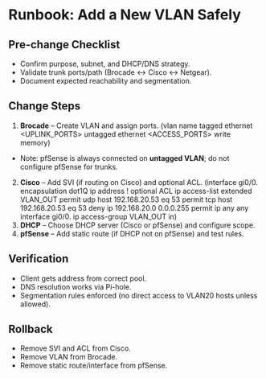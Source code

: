 # Runbook: Add a New VLAN Safely


## Pre-change Checklist
- Confirm purpose, subnet, and DHCP/DNS strategy.
- Validate trunk ports/path (Brocade <-> Cisco <-> Netgear).
- Document expected reachability and segmentation.


## Change Steps
1. **Brocade** – Create VLAN and assign ports.
(vlan name tagged ethernet <UPLINK_PORTS> untagged ethernet <ACCESS_PORTS> write memory)
- Note: pfSense is always connected on **untagged VLAN**; do not configure pfSense for trunks.
2. **Cisco** – Add SVI (if routing on Cisco) and optional ACL.
(interface gi0/0. encapsulation dot1Q ip address ! optional ACL ip access-list extended VLAN_OUT 
permit udp host 192.168.20.53 eq 53
permit tcp host 192.168.20.53 eq 53 deny ip 192.168.20.0 0.0.0.255
permit ip any any interface gi0/0. ip access-group VLAN_OUT in)
3. **DHCP** – Choose DHCP server (Cisco or pfSense) and configure scope.
4. **pfSense** – Add static route (if DHCP not on pfSense) and test rules.


## Verification
- Client gets address from correct pool.
- DNS resolution works via Pi-hole.
- Segmentation rules enforced (no direct access to VLAN20 hosts unless allowed).


## Rollback
- Remove SVI and ACL from Cisco.
- Remove VLAN from Brocade.
- Remove static route/interface from pfSense.